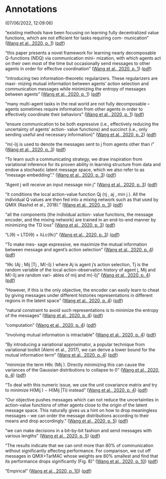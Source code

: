 # Annotations  
(07/06/2022, 12:09:06)

“existing methods have been focusing on learning fully decentralized value functions, which are not efficient for tasks requiring com- munication” ([Wang et al., 2020, p. 1](zotero://select/library/items/2A7LK9P5)) ([pdf](zotero://open-pdf/library/items/YH5IGXPJ?page=1&annotation=6EEJ8WK5))

“this paper presents a novel framework for learning nearly decomposable Q-functions (NDQ) via communication mini- mization, with which agents act on their own most of the time but occasionally send messages to other agents in order for effective coordination” ([Wang et al., 2020, p. 1](zotero://select/library/items/2A7LK9P5)) ([pdf](zotero://open-pdf/library/items/YH5IGXPJ?page=1&annotation=WXIMUM2B))

“introducing two information-theoretic regularizers. These regularizers are maxi- mizing mutual information between agents’ action selection and communication messages while minimizing the entropy of messages between agents” ([Wang et al., 2020, p. 1](zotero://select/library/items/2A7LK9P5)) ([pdf](zotero://open-pdf/library/items/YH5IGXPJ?page=1&annotation=C5T76MBZ))

“many multi-agent tasks in the real world are not fully decomposable – agents sometimes require information from other agents in order to effectively coordinate their behaviors” ([Wang et al., 2020, p. 1](zotero://select/library/items/2A7LK9P5)) ([pdf](zotero://open-pdf/library/items/YH5IGXPJ?page=1&annotation=XMNH896Y))

“ensure communication to be both expressive (i.e., effectively reducing the uncertainty of agents’ action- value functions) and succinct (i.e., only sending useful and necessary information)” ([Wang et al., 2020, p. 2](zotero://select/library/items/2A7LK9P5)) ([pdf](zotero://open-pdf/library/items/YH5IGXPJ?page=2&annotation=F8QQUCQ9))

“m(-i)j is used to denote the messages sent to j from agents other than i” ([Wang et al., 2020, p. 3](zotero://select/library/items/2A7LK9P5)) ([pdf](zotero://open-pdf/library/items/YH5IGXPJ?page=3&annotation=GSTQUEWJ))

“To learn such a communicating strategy, we draw inspiration from variational inference for its proven ability in learning structure from data and endow a stochastic latent message space, which we also refer to as ”message embedding”.” ([Wang et al., 2020, p. 3](zotero://select/library/items/2A7LK9P5)) ([pdf](zotero://open-pdf/library/items/YH5IGXPJ?page=3&annotation=97LCW7TH))

“Agent j will receive an input message min j” ([Wang et al., 2020, p. 3](zotero://select/library/items/2A7LK9P5)) ([pdf](zotero://open-pdf/library/items/YH5IGXPJ?page=3&annotation=N86IEFFD))

“it conditions the local action-value function Qj (τj , aj , min j ). All the individual Q values are then fed into a mixing network such as that used by QMIX (Rashid et al., 2018).” ([Wang et al., 2020, p. 3](zotero://select/library/items/2A7LK9P5)) ([pdf](zotero://open-pdf/library/items/YH5IGXPJ?page=3&annotation=94RZ6822))

“all the components (the individual action- value functions, the message encoder, and the mixing network) are trained in an end-to-end manner by minimizing the TD loss” ([Wang et al., 2020, p. 3](zotero://select/library/items/2A7LK9P5)) ([pdf](zotero://open-pdf/library/items/YH5IGXPJ?page=3&annotation=ACCVYEF5))

“L(θ) = LTD(θ) + λLc(θc)” ([Wang et al., 2020, p. 3](zotero://select/library/items/2A7LK9P5)) ([pdf](zotero://open-pdf/library/items/YH5IGXPJ?page=3&annotation=DLYMQI6G))

“To make mes- sage expressive, we maximize the mutual information between message and agent’s action selection” ([Wang et al., 2020, p. 4](zotero://select/library/items/2A7LK9P5)) ([pdf](zotero://open-pdf/library/items/YH5IGXPJ?page=4&annotation=5GLF2WIS))

“Iθc (Aj ; Mij |Tj , M(-i)j ) where Aj is agent j’s action selection, Tj is the random variable of the local action-observation history of agent j, Mij and M(-i)j are random vari- ables of mij and m(-i)j” ([Wang et al., 2020, p. 4](zotero://select/library/items/2A7LK9P5)) ([pdf](zotero://open-pdf/library/items/YH5IGXPJ?page=4&annotation=JSSER6SD))

“However, if this is the only objective, the encoder can easily learn to cheat by giving messages under different histories representations in different regions in the latent space” ([Wang et al., 2020, p. 4](zotero://select/library/items/2A7LK9P5)) ([pdf](zotero://open-pdf/library/items/YH5IGXPJ?page=4&annotation=YLXZDHR4))

“natural constraint to avoid such representations is to minimize the entropy of the messages” ([Wang et al., 2020, p. 4](zotero://select/library/items/2A7LK9P5)) ([pdf](zotero://open-pdf/library/items/YH5IGXPJ?page=4&annotation=ZR8VXSWF))

“computation” ([Wang et al., 2020, p. 4](zotero://select/library/items/2A7LK9P5)) ([pdf](zotero://open-pdf/library/items/YH5IGXPJ?page=4&annotation=FPKGBMVB))

“involving mutual information is intractable” ([Wang et al., 2020, p. 4](zotero://select/library/items/2A7LK9P5)) ([pdf](zotero://open-pdf/library/items/YH5IGXPJ?page=4&annotation=RC9QRSPF))

“By introducing a variational approximator, a popular technique from variational toolkit (Alemi et al., 2017), we can derive a lower bound for the mutual information term” ([Wang et al., 2020, p. 4](zotero://select/library/items/2A7LK9P5)) ([pdf](zotero://open-pdf/library/items/YH5IGXPJ?page=4&annotation=T556N4XL))

“minimize the term Hθc (Mij ). Directly minimizing this can cause the variances of the Gaussian distributions to collapse to 0” ([Wang et al., 2020, p. 4](zotero://select/library/items/2A7LK9P5)) ([pdf](zotero://open-pdf/library/items/YH5IGXPJ?page=4&annotation=2F6GTESH))

“To deal with this numeric issue, we use the unit covariance matrix and try to minimize H(Mij ) − H(Mij |Ti) instead” ([Wang et al., 2020, p. 4](zotero://select/library/items/2A7LK9P5)) ([pdf](zotero://open-pdf/library/items/YH5IGXPJ?page=4&annotation=XMW2TYCG))

“Our objective pushes messages which can not reduce the uncertainties in action-value functions of other agents close to the origin of the latent message space. This naturally gives us a hint on how to drop meaningless messages – we can order the message distributions according to their means and drop accordingly.” ([Wang et al., 2020, p. 5](zotero://select/library/items/2A7LK9P5)) ([pdf](zotero://open-pdf/library/items/YH5IGXPJ?page=5&annotation=JYG3FSQQ))

“we can make decisions in a bit-by-bit fashion and send messages with various lengths” ([Wang et al., 2020, p. 5](zotero://select/library/items/2A7LK9P5)) ([pdf](zotero://open-pdf/library/items/YH5IGXPJ?page=5&annotation=4K2R6ZU4))

“The results indicate that we can omit more than 80% of communication without significantly affecting performance. For comparison, we cut off messages in QMIX+TarMAC whose weights are 80% smallest and find that its performance drops significantly (Fig. 8)” ([Wang et al., 2020, p. 10](zotero://select/library/items/2A7LK9P5)) ([pdf](zotero://open-pdf/library/items/YH5IGXPJ?page=10&annotation=RCMJQ7RT))

“Empirical” ([Wang et al., 2020, p. 10](zotero://select/library/items/2A7LK9P5)) ([pdf](zotero://open-pdf/library/items/YH5IGXPJ?page=10&annotation=D9RAFKKU))